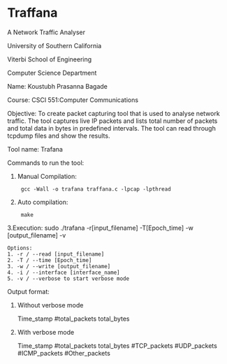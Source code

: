 Traffana
========

A Network Traffic Analyser

University of Southern California

Viterbi School of Engineering

Computer Science Department

Name: Koustubh Prasanna Bagade

Course: CSCI 551:Computer Communications

Objective:
To create packet capturing tool that is used to analyse network traffic.
The tool captures live IP packets and lists total number of packets and total data in bytes in predefined intervals.
The tool can read through tcpdump files and show the results.

Tool name: Trafana

Commands to run the tool:

1. Manual Compilation:

		gcc -Wall -o trafana traffana.c -lpcap -lpthread

2. Auto compilation:

		make
		
3.Execution: 
		sudo ./trafana -r[input_filename] -T[Epoch_time] -w [output_filename] -v
		
	Options:
	1. -r / --read [input_filename]
	2. -T / --time [Epoch_time]
	3. -w / --write [output_filename]
	4. -i / --interface [interface_name]
	5. -v / --verbose to start verbose mode
	
Output format:
1. Without verbose mode

	Time_stamp  #total_packets total_bytes
	
2. With verbose mode

	Time_stamp  #total_packets total_bytes #TCP_packets #UDP_packets #ICMP_packets #Other_packets 

